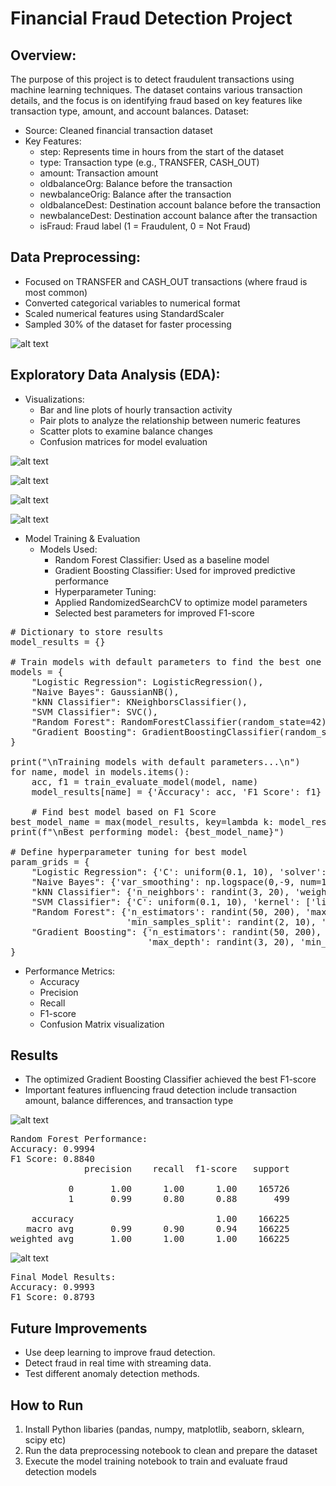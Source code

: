 

# Financial Fraud Detection Project

## Overview:

The purpose of this project is to detect fraudulent transactions using machine learning techniques. The dataset contains various transaction details, and the focus is on identifying fraud based on key features like transaction type, amount, and account balances.
Dataset:

* Source: Cleaned financial transaction dataset
* Key Features:
    * step: Represents time in hours from the start of the dataset
    * type: Transaction type (e.g., TRANSFER, CASH_OUT)
    * amount: Transaction amount
    * oldbalanceOrg: Balance before the transaction
    * newbalanceOrig: Balance after the transaction
    * oldbalanceDest: Destination account balance before the transaction
    * newbalanceDest: Destination account balance after the transaction
    * isFraud: Fraud label (1 = Fraudulent, 0 = Not Fraud)


## Data Preprocessing:

* Focused on TRANSFER and CASH_OUT transactions (where fraud is most common)
* Converted categorical variables to numerical format
* Scaled numerical features using StandardScaler
* Sampled 30% of the dataset for faster processing

![alt text](ReadMeimage-1.png)


## Exploratory Data Analysis (EDA):

* Visualizations:
    * Bar and line plots of hourly transaction activity
    * Pair plots to analyze the relationship between numeric features
    * Scatter plots to examine balance changes
    * Confusion matrices for model evaluation

![alt text](image.png)

![alt text](ReadMeimage-2.png)

![alt text](ReadMeimage-4.png)

![alt text](ReadMeimage-5.png)



* Model Training & Evaluation
  * Models Used:
    * Random Forest Classifier: Used as a baseline model
    * Gradient Boosting Classifier: Used for improved predictive performance
    * Hyperparameter Tuning:
    * Applied RandomizedSearchCV to optimize model parameters
    * Selected best parameters for improved F1-score

<pre>
# Dictionary to store results
model_results = {}

# Train models with default parameters to find the best one
models = {
    "Logistic Regression": LogisticRegression(),
    "Naive Bayes": GaussianNB(),
    "kNN Classifier": KNeighborsClassifier(),
    "SVM Classifier": SVC(),
    "Random Forest": RandomForestClassifier(random_state=42),
    "Gradient Boosting": GradientBoostingClassifier(random_state=42)
}

print("\nTraining models with default parameters...\n")
for name, model in models.items():
    acc, f1 = train_evaluate_model(model, name)
    model_results[name] = {'Accuracy': acc, 'F1 Score': f1}

    # Find best model based on F1 Score
best_model_name = max(model_results, key=lambda k: model_results[k]['F1 Score'])
print(f"\nBest performing model: {best_model_name}")

# Define hyperparameter tuning for best model
param_grids = {
    "Logistic Regression": {'C': uniform(0.1, 10), 'solver': ['liblinear', 'saga'], 'max_iter': [100, 200]},
    "Naive Bayes": {'var_smoothing': np.logspace(0,-9, num=100)},
    "kNN Classifier": {'n_neighbors': randint(3, 20), 'weights': ['uniform', 'distance'], 'p': [1, 2]},
    "SVM Classifier": {'C': uniform(0.1, 10), 'kernel': ['linear', 'rbf'], 'gamma': ['scale', 'auto']},
    "Random Forest": {'n_estimators': randint(50, 200), 'max_depth': randint(3, 20), 
                      'min_samples_split': randint(2, 10), 'min_samples_leaf': randint(1, 10), 'bootstrap': [True, False]},
    "Gradient Boosting": {'n_estimators': randint(50, 200), 'learning_rate': uniform(0.01, 0.2),
                          'max_depth': randint(3, 20), 'min_samples_split': randint(2, 10), 'min_samples_leaf': randint(1, 10)}
} 
</pre>


* Performance Metrics:
    * Accuracy
    * Precision
    * Recall
    * F1-score
    * Confusion Matrix visualization

## Results

* The optimized Gradient Boosting Classifier achieved the best F1-score
* Important features influencing fraud detection include transaction amount, balance differences, and transaction type

![alt text](ReadMeimage-8.png) 

<pre>
Random Forest Performance:
Accuracy: 0.9994
F1 Score: 0.8840
              precision    recall  f1-score   support

           0       1.00      1.00      1.00    165726
           1       0.99      0.80      0.88       499

    accuracy                           1.00    166225
   macro avg       0.99      0.90      0.94    166225
weighted avg       1.00      1.00      1.00    166225
</pre>

![alt text](ReadMeimage-6.png)

<pre>
Final Model Results:
Accuracy: 0.9993
F1 Score: 0.8793
</pre>

## Future Improvements

* Use deep learning to improve fraud detection.
* Detect fraud in real time with streaming data.
* Test different anomaly detection methods.

## How to Run

1. Install Python libaries (pandas, numpy, matplotlib, seaborn, sklearn, scipy etc)
2. Run the data preprocessing notebook to clean and prepare the dataset
3. Execute the model training notebook to train and evaluate fraud detection models